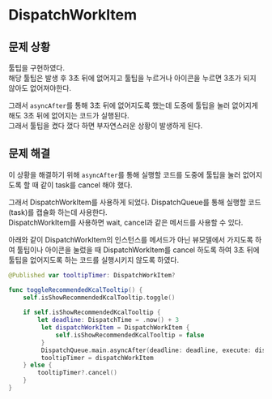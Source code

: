 # DispatchWorkItem

## 문제 상황
툴팁을 구현하였다.   
해당 툴팁은 발생 후 3초 뒤에 없어지고 툴팁을 누르거나 아이콘을 누르면 3초가 되지 않아도 없어져야한다.   

그래서 `asyncAfter`를 통해 3초 뒤에 없어지도록 했는데 도중에 툴팁을 눌러 없어지게 해도 3초 뒤에 없어지는 코드가 실행된다.   
그래서 툴팁을 켰다 껐다 하면 부자연스러운 상황이 발생하게 된다.   

## 문제 해결
이 상황을 해결하기 위해 `asyncAfter`를 통해 실행할 코드를 도중에 툴팁을 눌러 없어지도록 할 때 같이 task를 cancel 해야 했다.  

그래서 DispatchWorkItem를 사용하게 되었다.
DispatchQueue를 통해 실행할 코드(task)를 캡슐화 하는데 사용한다.   
DispatchWorkItem를 사용하면 wait, cancel과 같은 메서드를 사용할 수 있다.

아래와 같이 DispatchWorkItem의 인스턴스를 메서드가 아닌 뷰모델에서 가지도록 하여 툴팁이나 아이콘을 눌렀을 때 DispatchWorkItem를 cancel 하도록 하여 3초 뒤에 툴팁을 없어지도록 하는 코드를 실행시키지 않도록 하였다.

```swift
@Published var tooltipTimer: DispatchWorkItem?

func toggleRecommendedKcalTooltip() {
    self.isShowRecommendedKcalTooltip.toggle()
    
    if self.isShowRecommendedKcalTooltip {
        let deadline: DispatchTime = .now() + 3
         let dispatchWorkItem = DispatchWorkItem {
             self.isShowRecommendedKcalTooltip = false
         }
         DispatchQueue.main.asyncAfter(deadline: deadline, execute: dispatchWorkItem)
         tooltipTimer = dispatchWorkItem
    } else {
        tooltipTimer?.cancel()
    }
}
```